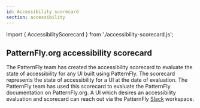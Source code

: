 ```yaml
---
id: Accessibility scorecard
section: accessibility
---
```

import { AccessibilityScorecard } from './accessibility-scorecard.js';

## PatternFly.org accessibility scorecard

The PatternFly team has created the accessibility scorecard to evaluate the state of accessibility for any UI built 
using PatternFly. The scorecard represents the state of accessibility for a UI at the date of evaluation. The 
PatternFly team has used this scorecard to evaluate the PatternFly documentation on PatternFly.org. A UI which desires 
an accessibility evaluation and scorecard can reach out via the PatternFly 
<a href="https://join.slack.com/t/patternfly/shared_invite/zt-1npmqswgk-bF2R1E2rglV8jz5DNTezMQ" target="_blank" rel="noopener noreferrer">Slack</a> workspace.

<AccessibilityScorecard />
